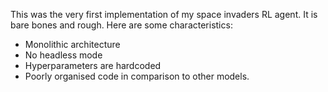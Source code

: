 This was the very first implementation of my space invaders RL agent. It is bare bones and rough. Here are some characteristics:

* Monolithic architecture
* No headless mode
* Hyperparameters are hardcoded
* Poorly organised code in comparison to other models.